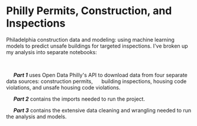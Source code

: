 # Philly Permits, Construction, and Inspections

Philadelphia construction data and modeling: using machine learning models to predict unsafe buildings for targeted inspections.  I've broken up my analysis into separate notebooks:

&nbsp;

</p>

&nbsp;&nbsp;&nbsp;&nbsp; **_Part 1_** uses Open Data Philly's API to download data from four separate data sources: construction permits, 
&nbsp;&nbsp;&nbsp;&nbsp; building inspections, housing code violations, and unsafe housing code violations. 


&nbsp;&nbsp;&nbsp;&nbsp;  **_Part 2_** contains the imports needed to run the project.

&nbsp;&nbsp;&nbsp;&nbsp;  **_Part 3_** contains the extensive data cleaning and wrangling needed to run the analysis and models.
